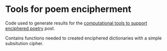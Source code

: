 # Tools for poem encipherment

Code used to generate results for the [computational tools to support enciphered poetry](http://www.erikdrysdale.com/enciphered) post.

Contains functions needed to created enciphered dictionaries with a simple subsitution cipher.
